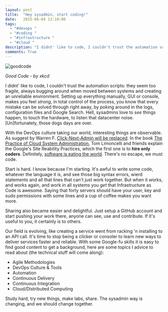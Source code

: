 ```yaml
---
layout: post
title:  "Hey sysadmin, start coding!"
date:   2015-06-04 13:10:00
tags:
  - "#devops "
  - "#coding "
  - "#infrastructure "
  - "#cloud "
description: "I didnt' like to code, I couldn't trust the automation scripts: they seem too fragile, always bugging around when moved between systems and creating an unreliable environment. Setting up everything manually, GUI or console, makes you feel strong, in total control of the process, you know that every mistake can be solved through right away, by poking around in the logs, configuration files and Google Search. Hell, sysadmins love to see things happen, to touch the hardware, to listen that datacenter noise. [Un]fortunately, those dogs days are over."
comments: True
---
```


![goodcode](http://imgs.xkcd.com/comics/good_code.png)

*Good Code - by xkcd*

I didnt' like to code, I couldn't trust the automation scripts: they seem too fragile, always bugging around when moved between systems and creating an unreliable environment. Setting up everything manually, GUI or console, makes you feel *strong*, in total control of the process, you know that every mistake can be solved through right away, by poking around in the logs, configuration files and Google Search. Hell, sysadmins love to *see* things happen, to touch the hardware, to listen that datacenter noise. [Un]fortunately, those dogs days are over.

With the DevOps culture taking our world, interesting things are observable. As suggest by Warren F. [Click-Next-Admin will be replaced](http://ramblingcookiemonster.github.io/Dealing-With-The-Click-Next-Admin/). In the book [The Practice of Cloud System Administration](http://the-cloud-book.com/), Tom Limoncelli and friends explain the Google's Site Reability Practices, which the first one is to **hire only coders**. Definitely, [software is eating the world](https://www.google.com.br/search?q=software+is+eating+the+world). There's no escape, we must code.

Start is hard. I know because I'm starting. It's awful to write some code, whatever the language it is, and see those big syntax errors, wierd statements and all that lines that can't just work together. But when it works, and works again, and work in all systems you *get* that Infrastructure as Code is awesome. Saying that forty servers should have your user, key and sudo permissions with some lines and a cup of coffee makes you want more.

Sharing also became easier and delightful. Just setup a GitHub account and start pushing your work there, anyone can see, use and contribute. If it's useful to you, it certainly is to others. 

Our field is evolving, like creating a service went from racking 'n installing to an API call. It's time to stop being a clicker or consoler to learn new ways to deliver services faster and reliable. With some Google-fu skills it is easy to find good content to get a background, here are some topics I advice to read about (the technical stuff will come along):

  * Agile Methodologies
  * DevOps Culture & Tools
  * Automation
  * Continuous Delivery
  * Continuous Integration
  * Cloud/Distributed Computing

Study hard, try new things, make labs, share. The sysadmin way is changing, and we should change together.
